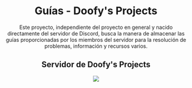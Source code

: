 
<div align="center">
  <h1>Guías - Doofy's Projects</h1>


Este proyecto, independiente del proyecto en general y nacido directamente del servidor de Discord, busca la manera de almacenar las guías proporcionadas por los miembros del servidor para la resolución de problemas, información y recursos varios.
</div>


<div align="center">
  <h2>Servidor de Doofy's Projects</h2>
  <a href="https://invidget.switchblade.xyz/doofy-s-projects-704042607600205956/?language=es" target="_blank"><img src="https://invidget.switchblade.xyz/doofy-s-projects-704042607600205956/?language=es"></a>
</div>